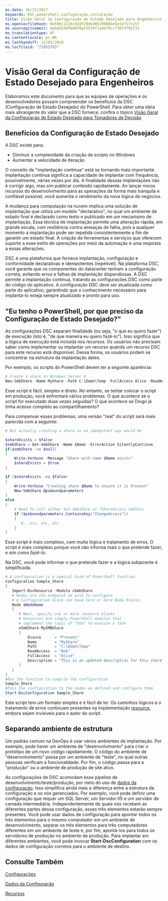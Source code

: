 ```yaml
---
ms.date: 10/13/2017
keywords: DSC,powershell,configuração,instalação
title: Visão Geral da Configuração de Estado Desejado para Engenheiros
ms.openlocfilehash: 0e599c2218cd2df29dbd0529006be5e1ef17ce5f
ms.sourcegitcommit: debd2b38fb8070a7357bf1a4bf9cc736f3702f31
ms.translationtype: HT
ms.contentlocale: pt-BR
ms.lasthandoff: 12/05/2019
ms.locfileid: "71953793"
---
```

# <a name="desired-state-configuration-overview-for-engineers"></a>Visão Geral da Configuração de Estado Desejado para Engenheiros

Elaboramos este documento para que as equipes de operações e os desenvolvedores possam compreender os benefícios da DSC (Configuração de Estado Desejado) do PowerShell.
Para obter uma ideia mais abrangente do valor que a DSC fornece, confira o tópico [Visão Geral da Configuração de Estado Desejado para Tomadores de Decisão](decisionMaker.md)

## <a name="benefits-of-desired-state-configuration"></a>Benefícios da Configuração de Estado Desejado

A DSC existe para:

- Diminuir a complexidade da criação de scripts no Windows
- Aumentar a velocidade de iteração

O conceito de "implantação contínua" está se tornando mais importante.
Implantação contínua significa a capacidade de implantar com frequência, possivelmente, várias vezes por dia.
A finalidade dessas implantações não é corrigir algo, mas sim publicar conteúdo rapidamente.
Ao lançar novos recursos do desenvolvimento para as operações da forma mais tranquila e confiável possível, você aumenta o rendimento da nova lógica de negócios.

A mudança para computação na nuvem implica uma solução de implantação que utiliza um modelo "declarativo", no qual um ambiente de estado final é declarado como texto e publicado em um mecanismo de implantação.
Essa técnica de implantação permite uma alteração rápida, em grande escala, com resiliência contra ameaças de falha, pois a qualquer momento a implantação pode ser repetida consistentemente a fim de garantir um estado final.
A criação de ferramentas e serviços que oferecem suporte a esse estilo de operações por meio da automação é uma resposta a essas alterações.

DSC é uma plataforma que fornece implantação, configuração e conformidade declarativas e idempotentes (repetível).
Na plataforma DSC, você garante que os componentes do datacenter tenham a configuração correta, evitando erros e falhas de implantação dispendiosas.
A DSC permite a implantação contínua, tratando as configurações DSC como parte do código do aplicativo.
A configuração DSC deve ser atualizada como parte do aplicativo, garantindo que o conhecimento necessário para implantá-lo esteja sempre atualizado e pronto para uso.

## <a name="i-have-powershell-why-do-i-need-desired-state-configuration"></a>"Eu tenho o PowerShell, por que preciso da Configuração de Estado Desejado?"

As configurações DSC separam finalidade (ou seja, "o que eu quero fazer") de execução (isto é, "de que maneira eu quero fazê-lo").
Isso significa que a lógica de execução está incluída nos recursos.
Os usuários não precisam saber como implementar ou implantar um recurso quando um recurso DSC para este recurso está disponível.
Dessa forma, os usuários podem se concentrar na estrutura da implantação deles.

Por exemplo, os scripts do PowerShell devem ter a seguinte aparência:
```powershell
# Create a share in Windows Server 8
New-SmbShare -Name MyShare -Path C:\Demo\Temp -FullAccess Alice -ReadAccess Bob
```
Esse script é fácil, simples e direto.
No entanto, se tentar colocar o script em produção, você enfrentará vários problemas.
O que acontece se o script for executado duas vezes seguidas?
O que acontece se Diogo já tinha acesso completo ao compartilhamento?

Para compensar esses problemas, uma versão "real" do script será mais parecida com a seguinte:
```powershell
# But actually creating a share in an idempotent way would be

$shareExists = $false
$smbShare = Get-SmbShare -Name $Name -ErrorAction SilentlyContinue
if($smbShare -ne $null)
{
    Write-Verbose -Message "Share with name $Name exists"
    $shareExists = $true
}

if ($shareExists -eq $false)
{
    Write-Verbose "Creating share $Name to ensure it is Present"
    New-SmbShare @psboundparameters
}
else
{
    # Need to call either Set-SmbShare or *ShareAccess cmdlets
    if ($psboundparameters.ContainsKey("ChangeAccess"))
    {
       #...etc, etc, etc
    }
}
```

Esse script é mais complexo, com muita lógica e tratamento de erros.
O script é mais complexo porque você não informa mais o que pretende fazer, e sim *como fazê-lo*.

Na DSC, você pode informar o que pretende fazer e a lógica subjacente é simplificada.

```powershell
# A configuration is a special kind of PowerShell function
Configuration Sample_Share
{
   Import-DscResource -Module xSmbShare
   # Nodes are the endpoint we wish to configure
   # A Configuration block can have zero or more Node blocks
   Node $NodeName
   {
      # Next, specify one or more resource blocks
      # Resources are simply PowerShell modules that
      # implement the logic of "how" to execute a task
      xSmbShare MySMBShare
      {
          Ensure      = "Present"
          Name        = "MyShare"
          Path        = "C:\Demo\Temp"
          ReadAccess  = "Bob"
          FullAccess  = "Alice"
          Description = "This is an updated description for this share"
      }
   }
}
#Run the function to compile the configuration
Sample_Share
#Pass the configuration to the nodes we defined and configure them
Start-DscConfiguration Sample_Share
```

Este script tem um formato simples e é fácil de ler.
Os caminhos lógicos e o tratamento de erros continuam presentes na implementação [resource](../resources/resources.md), embora sejam invisíveis para o autor do script.

## <a name="separating-environment-from-structure"></a>Separando ambiente de estrutura

Um padrão comum na DevOps é usar vários ambientes de implantação.
Por exemplo, pode haver um ambiente de "desenvolvimento" para criar o protótipo de um novo código rapidamente.
O código do ambiente de "desenvolvimento" passa por um ambiente de "teste", no qual outras pessoas verificam a funcionalidade.
Por fim, o código passa para a "produção" ou o ambiente de produção de site ativo.

As configurações de DSC acomodam esse pipeline de desenvolvimento/teste/produção, por meio do uso de [dados da configuração](../configurations/configData.md).
Isso simplifica ainda mais a diferença entre a estrutura da configuração e os nós gerenciados.
Por exemplo, você pode definir uma configuração que requer um SQL Server, um Servidor IIS e um servidor de camada intermediária.
Independentemente de quais nós recebem as diferentes partes dessa configuração, esses três elementos estarão sempre presentes.
Você pode usar dados de configuração para apontar todos os três elementos para o mesmo computador em um ambiente de desenvolvimento, separar os três elementos para três computadores diferentes em um ambiente de teste e, por fim, apontá-los para todos os servidores de produção no ambiente de produção.
Para implantar em diferentes ambientes, você pode invocar **Start-DscConfiguration** com os dados de configuração corretos para o ambiente de destino.

## <a name="see-also"></a>Consulte Também

[Configurações](../configurations/configurations.md)

[Dados da Configuração](../configurations/configData.md)

[Recursos](../resources/resources.md)
